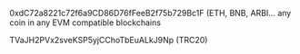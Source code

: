 0xdC72a8221c72f6a9CD86D76fFeeB2f75b729Bc1F (ETH, BNB, ARBI... any coin in any EVM compatible blockchains


TVaJH2PVx2sveKSP5yjCChoTbEuALkJ9Np (TRC20)


